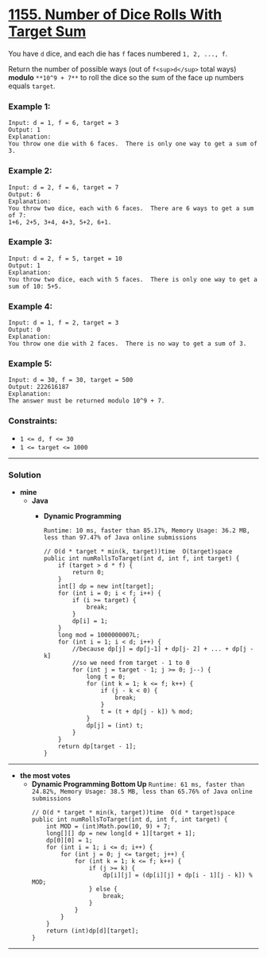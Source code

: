 # [1155. Number of Dice Rolls With Target Sum](https://leetcode.com/problems/number-of-dice-rolls-with-target-sum/)

You have `d` dice, and each die has `f` faces numbered `1, 2, ..., f`.

Return the number of possible ways (out of `f<sup>d</sup>` total ways) **modulo** `**10^9 + 7**` to roll the dice so the sum of the face up numbers equals `target`.

 

### Example 1:
```
Input: d = 1, f = 6, target = 3
Output: 1
Explanation: 
You throw one die with 6 faces.  There is only one way to get a sum of 3.
```

### Example 2:
```
Input: d = 2, f = 6, target = 7
Output: 6
Explanation: 
You throw two dice, each with 6 faces.  There are 6 ways to get a sum of 7:
1+6, 2+5, 3+4, 4+3, 5+2, 6+1.
```

### Example 3:
```
Input: d = 2, f = 5, target = 10
Output: 1
Explanation: 
You throw two dice, each with 5 faces.  There is only one way to get a sum of 10: 5+5.
```

### Example 4:
```
Input: d = 1, f = 2, target = 3
Output: 0
Explanation: 
You throw one die with 2 faces.  There is no way to get a sum of 3.
```

### Example 5:
```
Input: d = 30, f = 30, target = 500
Output: 222616187
Explanation: 
The answer must be returned modulo 10^9 + 7.
``` 

### Constraints:
* `1 <= d, f <= 30`
* `1 <= target <= 1000`

---

### Solution
* **mine**
  * **Java**
    * **Dynamic Programming**
    
      `Runtime: 10 ms, faster than 85.17%, Memory Usage: 36.2 MB, less than 97.47% of Java online submissions`
      ```
      // O(d * target * min(k, target))time  O(target)space
      public int numRollsToTarget(int d, int f, int target) {
          if (target > d * f) {
              return 0;
          }
          int[] dp = new int[target];
          for (int i = 0; i < f; i++) {
              if (i >= target) {
                  break;
              }
              dp[i] = 1;
          }
          long mod = 1000000007L;
          for (int i = 1; i < d; i++) {
              //because dp[j] = dp[j-1] + dp[j- 2] + ... + dp[j - k]
              //so we need from target - 1 to 0
              for (int j = target - 1; j >= 0; j--) {
                  long t = 0;
                  for (int k = 1; k <= f; k++) {
                      if (j - k < 0) {
                          break;
                      }
                      t = (t + dp[j - k]) % mod;
                  }
                  dp[j] = (int) t;
              }
          }
          return dp[target - 1];
      }
      ```

---

* **the most votes**
  * **Dynamic Programming Bottom Up** `Runtime: 61 ms, faster than 24.82%, Memory Usage: 38.5 MB, less than 65.76% of Java online submissions`
    ```
    // O(d * target * min(k, target))time  O(d * target)space
    public int numRollsToTarget(int d, int f, int target) {
        int MOD = (int)Math.pow(10, 9) + 7;
        long[][] dp = new long[d + 1][target + 1];
        dp[0][0] = 1;
        for (int i = 1; i <= d; i++) {
            for (int j = 0; j <= target; j++) {
                for (int k = 1; k <= f; k++) {
                    if (j >= k) {
                        dp[i][j] = (dp[i][j] + dp[i - 1][j - k]) % MOD;
                    } else {
                        break;
                    }
                }
            }
        }
        return (int)dp[d][target];
    }
    ```




---

